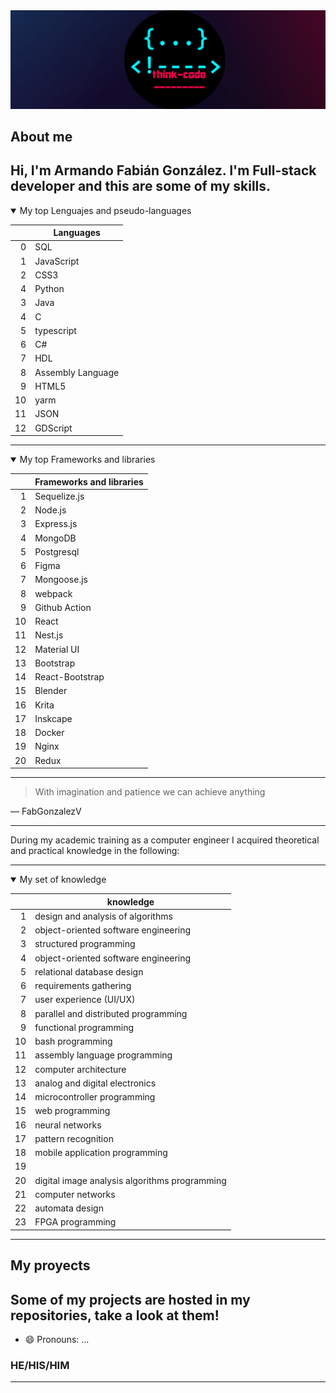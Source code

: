 <picture>
  <source media="(prefers-color-scheme: dark)" srcset="/img/Marca-personal.jpg">
  <source media="(prefers-color-scheme: light)" srcset="/img/Marca-personal.jpg">
  <img alt="Shows logo" src="/img/Marca-personal.jpg">
</picture>

## About me

**Hi, I'm Armando Fabián González. I'm Full-stack developer and this are some of my skills.**
---


<details open>
<summary> My top Lenguajes and pseudo-languages</summary>

|      | Languages |      
|-----:|-----------|
|     0| SQL       |
|     1| JavaScript|
|     2| CSS3       |
|     4| Python    |
|     3| Java      |
|     4| C         |
|     5| typescript|
|     6| C#        |
|     7| HDL       |
|     8|Assembly Language|
|  9  |HTML5|
|10|yarm|
|11|JSON|
|12|GDScript|

</details>


---


<details open>
<summary>My top Frameworks and libraries</summary>

|      | Frameworks and libraries |
|-----:|-----------|
|     1| Sequelize.js |
|     2| Node.js   |
|     3| Express.js|
|     4| MongoDB   |
|     5| Postgresql|
|     6| Figma     |
|      7  |Mongoose.js|
|8|webpack|
|9|Github Action|
|10|React|
|11|Nest.js|
|12|Material UI|
|13|Bootstrap|
|14|React-Bootstrap|
|15|Blender|
|16|Krita|
|17|Inskcape|
|18|Docker|
|19|Nginx|
|20|Redux|
  
</details>


---


> With imagination and patience we can achieve anything


— FabGonzalezV


--- 


During my academic training as a computer engineer I acquired theoretical and practical knowledge in the following:

---


<details open>
<summary>My set of knowledge</summary>

|      | knowledge                                    |
|-----:|---------------------------------------------|
|1     |design and analysis of algorithms            |
|2     |object-oriented software engineering         |
|3     |structured programming                       |
|4     |object-oriented software engineering         |
|5     |relational database design                   |
|6     |requirements gathering                       |
|7     |user experience (UI/UX)                      |
|8     |parallel and distributed programming         |
|9     |functional programming                       |
|10    |bash programming                             |
|11    |assembly language programming                |
|12    |computer architecture                        |
|13    |analog and digital electronics               |
|14    | microcontroller programming                 |
|15    |web programming                              |
|16    |neural networks                              |
|17    | pattern recognition                         |
|18    | mobile application programming              |
|19    |        |
|20    |digital image analysis algorithms programming|
|21    |computer networks                            |
|22    |automata design                              |
|23    |FPGA programming                             |
 
</details>

---

## My proyects

Some of my projects are hosted in my repositories, take a look at them! 
---


- 😄 Pronouns: ...


### HE/HIS/HIM  


---



 
